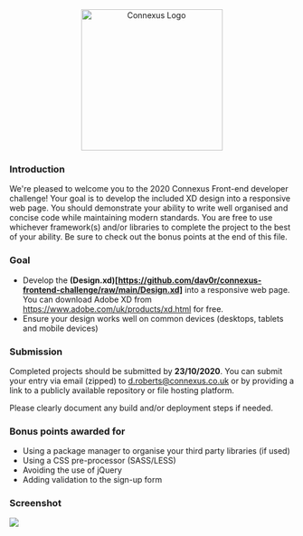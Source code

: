 <div style="text-align:center">
   <img src="https://www.connexus.co.uk/app/default/files-module/local/images/logo-dark.svg" alt="Connexus Logo" width="250" />
</div>


### Introduction

We're pleased to welcome you to the 2020 Connexus Front-end developer challenge! Your goal is to develop the included XD design into a responsive web page. You should demonstrate your ability to write well organised and concise code while maintaining modern standards.
You are free to use whichever framework(s) and/or libraries to complete the project to the best of your ability. Be sure to check out the bonus points at the end of this file.

### Goal

- Develop the **(Design.xd)[https://github.com/dav0r/connexus-frontend-challenge/raw/main/Design.xd]** into a responsive web page. You can download Adobe XD from https://www.adobe.com/uk/products/xd.html for free.
- Ensure your design works well on common devices (desktops, tablets and mobile devices)

### Submission

Completed projects should be submitted by **23/10/2020**. You can submit your entry via email (zipped) to d.roberts@connexus.co.uk or by providing a link to a publicly available repository or file hosting platform. 

Please clearly document any build and/or deployment steps if needed.

### Bonus points awarded for

- Using a package manager to organise your third party libraries (if used)
- Using a CSS pre-processor (SASS/LESS)
- Avoiding the use of jQuery
- Adding validation to the sign-up form

### Screenshot
<img src="http://files.connexus.co.uk/img/design-preview-desktop.jpg" />
